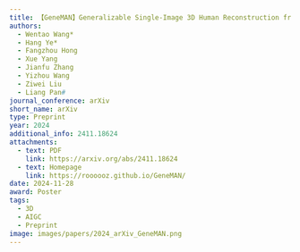 ```yaml
---
title: 【GeneMAN】Generalizable Single-Image 3D Human Reconstruction from Multi-Source Human Data
authors:
  - Wentao Wang*
  - Hang Ye*
  - Fangzhou Hong
  - Xue Yang
  - Jianfu Zhang
  - Yizhou Wang
  - Ziwei Liu
  - Liang Pan#
journal_conference: arXiv
short_name: arXiv
type: Preprint
year: 2024
additional_info: 2411.18624
attachments:
  - text: PDF
    link: https://arxiv.org/abs/2411.18624
  - text: Homepage
    link: https://roooooz.github.io/GeneMAN/
date: 2024-11-28
award: Poster
tags:
  - 3D
  - AIGC
  - Preprint
image: images/papers/2024_arXiv_GeneMAN.png
---
```

